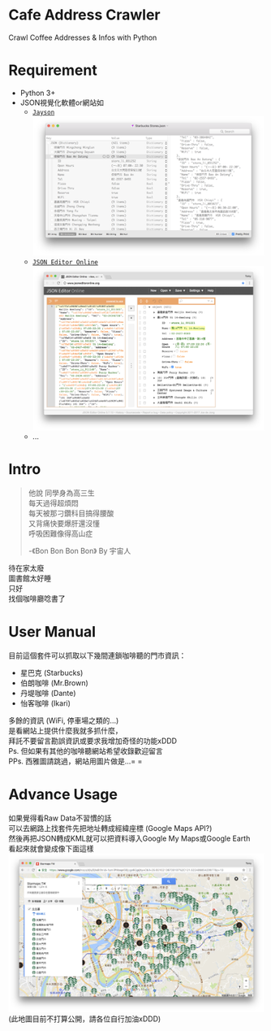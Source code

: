 # Cafe Address Crawler
Crawl Coffee Addresses &amp; Infos with Python

# Requirement
* Python 3+
* JSON視覺化軟體or網站如
	* [`Jayson`](http://christian-kienle.de/apps/jayson/)
![Jayson Demo](https://raw.githubusercontent.com/tomy0000000/Cafe-Address-Crawler/master/Media/Jayson%20Demo.png)
	* [`JSON Editor Online`](http://www.jsoneditoronline.org/)
![Online Editor Demo](https://raw.githubusercontent.com/tomy0000000/Cafe-Address-Crawler/master/Media/Online%20Editor%20Demo.png)
	* ...

# Intro
>他說 同學身為高三生  
>每天過得超煩悶  
>每天被那刁鑽科目搞得腰酸  
>又背痛快要爆肝還沒懂  
>呼吸困難像得高山症
>
>\-《Bon Bon Bon Bon》 By 宇宙人

待在家太廢  
圖書館太好睡  
只好  
找個咖啡廳唸書了  

# User Manual
目前這個套件可以抓取以下幾間連鎖咖啡聽的門市資訊：

* 星巴克 (Starbucks)
* 伯朗咖啡 (Mr.Brown)
* 丹堤咖啡 (Dante)
* 怡客咖啡 (Ikari)

多餘的資訊 (WiFi, 停車場之類的...)  
是看網站上提供什麼我就多抓什麼，  
拜託不要留言勘誤資訊或要求我增加奇怪的功能xDDD  
Ps. 但如果有其他的咖啡聽網站希望收錄歡迎留言  
PPs. 西雅圖請跳過，網站用圖片做是...= =

# Advance Usage
如果覺得看Raw Data不習慣的話  
可以去網路上找套件先把地址轉成經緯座標 (Google Maps API?)  
然後再把JSON轉成KML就可以把資料導入Google My Maps或Google Earth  
看起來就會變成像下面這樣
![Maps Demo](https://raw.githubusercontent.com/tomy0000000/Cafe-Address-Crawler/master/Media/Maps%20Demo.png)
(此地圖目前不打算公開，請各位自行加油xDDD)
